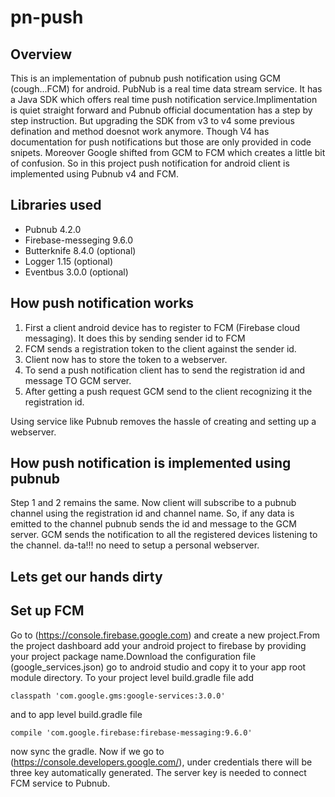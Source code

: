 # pn-push

## Overview
This is an implementation of pubnub push notification using GCM (cough...FCM) for android. PubNub is a real time data stream service. 
It has a Java SDK which offers real time push notification service.Implimentation is quiet straight forward and Pubnub official 
documentation has a step by step instruction. But upgrading the SDK from v3 to v4 some previous defination and method doesnot work 
anymore. Though V4 has documentation for push notifications but those are only provided in code snipets. Moreover Google shifted from GCM to FCM
which creates a little bit of confusion. So in this project push notification for android client is implemented using Pubnub v4 and FCM.

## Libraries used
* Pubnub 4.2.0
* Firebase-messeging 9.6.0
* Butterknife 8.4.0 (optional)
* Logger 1.15 (optional)
* Eventbus 3.0.0 (optional)

## How push notification works
1. First a client android device has to register to FCM (Firebase cloud messaging). It does this by sending sender id to FCM
2. FCM sends a registration token to the client against the sender id.
3. Client now has to store the token to a webserver.
4. To send a push notification client has to send the registration id and message TO GCM server.
5. After getting a push request GCM send to the client recognizing it the registration id.

Using service like Pubnub removes the hassle of creating and setting up a webserver.

## How push notification is implemented using pubnub
Step 1 and 2 remains the same. Now client will subscribe to a pubnub channel using the registration id and channel name. So, if any data is emitted to the channel pubnub 
sends the id and message to the GCM server. GCM sends the notification to all the registered devices listening to the channel. da-ta!!! no need to setup a personal webserver.

## Lets get our hands dirty

## Set up FCM
Go to (https://console.firebase.google.com) and create a new project.From the project dashboard add your android project to firebase by providing your project package name.Download the configuration file (google_services.json) go to android studio and copy it to your app root module directory. To your project level build.gradle file add

```
classpath 'com.google.gms:google-services:3.0.0'
```
and to app level build.gradle file

```
compile 'com.google.firebase:firebase-messaging:9.6.0'
```
now sync the gradle. Now if we go to (https://console.developers.google.com/), under credentials there will be three key automatically generated. The server key is needed to connect FCM service to Pubnub.
